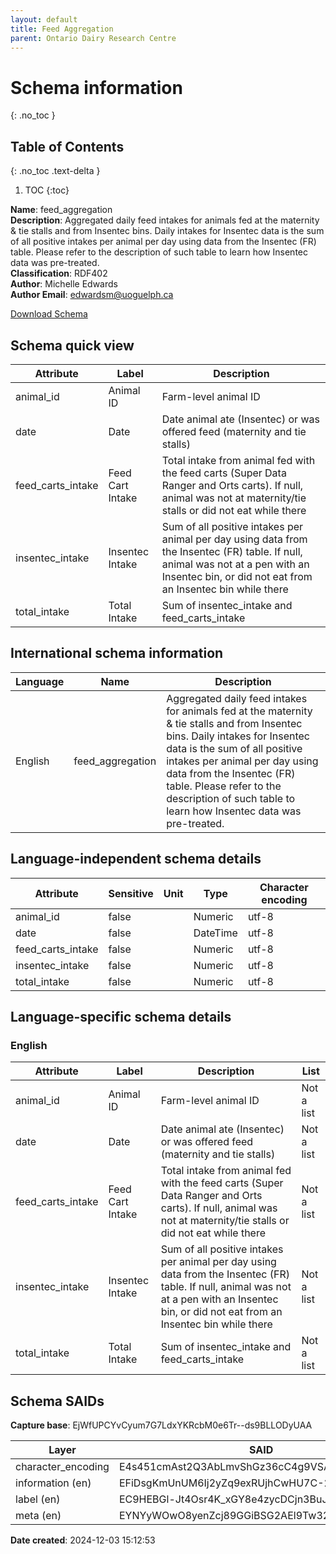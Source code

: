 ```yaml
---
layout: default  
title: Feed Aggregation  
parent: Ontario Dairy Research Centre 
---
```


# Schema information
{: .no_toc }

## Table of Contents
{: .no_toc .text-delta }

1. TOC
{:toc}

**Name**: feed_aggregation  
**Description**: Aggregated daily feed intakes for animals fed at the maternity & tie stalls and from Insentec bins. Daily intakes for Insentec data is the sum of all positive intakes per animal per day using data from the Insentec (FR) table. Please refer to the description of such table to learn how Insentec data was pre-treated.  
**Classification**: RDF402  
**Author**: Michelle Edwards  
**Author Email**: edwardsm@uoguelph.ca  

[Download Schema](Schema_Feed_Aggregation.zip) 

## Schema quick view

| Attribute | Label | Description |
| --- | --- | --- |
| animal_id | Animal ID | Farm-level animal ID |
| date | Date | Date animal ate (Insentec) or was offered feed (maternity and tie stalls) |
| feed_carts_intake | Feed Cart Intake | Total intake from animal fed with the feed carts (Super Data Ranger and Orts carts). If null, animal was not at maternity/tie stalls or did not eat while there |
| insentec_intake | Insentec Intake | Sum of all positive intakes per animal per day using data from the Insentec (FR) table. If null, animal was not at a pen with an Insentec bin, or did not eat from an Insentec bin while there |
| total_intake | Total Intake | Sum of insentec_intake and feed_carts_intake |

## International schema information

| Language | Name | Description |
| --- | --- | --- |
| English | feed_aggregation | Aggregated daily feed intakes for animals fed at the maternity & tie stalls and from Insentec bins. Daily intakes for Insentec data is the sum of all positive intakes per animal per day using data from the Insentec (FR) table. Please refer to the description of such table to learn how Insentec data was pre-treated. |

## Language-independent schema details

| Attribute | Sensitive | Unit | Type | Character encoding |
| --- | --- | --- | --- | --- |
| animal_id | false |  | Numeric | utf-8 |
| date | false |  | DateTime | utf-8 |
| feed_carts_intake | false |  | Numeric | utf-8 |
| insentec_intake | false |  | Numeric | utf-8 |
| total_intake | false |  | Numeric | utf-8 |

## Language-specific schema details

### English

| Attribute | Label | Description | List |
| --- | --- | --- | --- |
| animal_id | Animal ID | Farm-level animal ID | Not a list |
| date | Date | Date animal ate (Insentec) or was offered feed (maternity and tie stalls) | Not a list |
| feed_carts_intake | Feed Cart Intake | Total intake from animal fed with the feed carts (Super Data Ranger and Orts carts). If null, animal was not at maternity/tie stalls or did not eat while there | Not a list |
| insentec_intake | Insentec Intake | Sum of all positive intakes per animal per day using data from the Insentec (FR) table. If null, animal was not at a pen with an Insentec bin, or did not eat from an Insentec bin while there | Not a list |
| total_intake | Total Intake | Sum of insentec_intake and feed_carts_intake | Not a list |

## Schema SAIDs

**Capture base**: EjWfUPCYvCyum7G7LdxYKRcbM0e6Tr--ds9BLLODyUAA

| Layer | SAID |
| --- | --- |
| character_encoding | E4s451cmAst2Q3AbLmvShGz36cC4g9VSAZUJmLEH1Xng |
| information (en) | EFiDsgKmUnUM6Ij2yZq9exRUjhCwHU7C-2glQsFYLtJw |
| label (en) | EC9HEBGl-Jt4Osr4K_xGY8e4zycDCjn3BuJx9xU1PvZA |
| meta (en) | EYNYyWOwO8yenZcj89GGiBSG2AEl9Tw32f9nDvzgvW1I |

**Date created**: 2024-12-03 15:12:53


